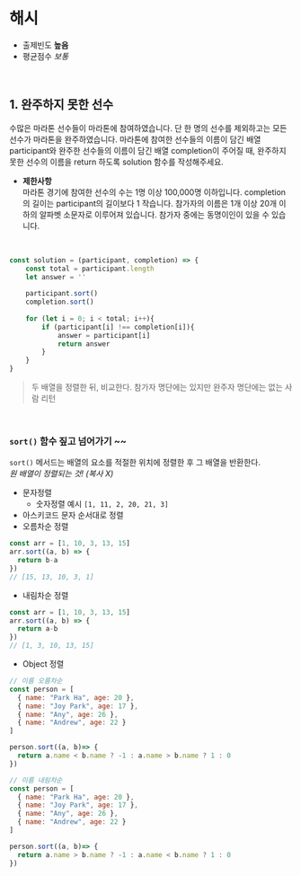 # 해시
* 출제빈도 **높음**
* 평균점수 *보통*

<br/>

## 1. 완주하지 못한 선수
수많은 마라톤 선수들이 마라톤에 참여하였습니다. 단 한 명의 선수를 제외하고는 모든 선수가 마라톤을 완주하였습니다.
마라톤에 참여한 선수들의 이름이 담긴 배열 participant와 완주한 선수들의 이름이 담긴 배열 completion이 주어질 때, 완주하지 못한 선수의 이름을 return 하도록 solution 함수를 작성해주세요.

* **제한사항**  
마라톤 경기에 참여한 선수의 수는 1명 이상 100,000명 이하입니다.
completion의 길이는 participant의 길이보다 1 작습니다.
참가자의 이름은 1개 이상 20개 이하의 알파벳 소문자로 이루어져 있습니다.
참가자 중에는 동명이인이 있을 수 있습니다.

<br/>

```js
const solution = (participant, completion) => {
    const total = participant.length
    let answer = ''
    
    participant.sort()
    completion.sort()
    
    for (let i = 0; i < total; i++){
        if (participant[i] !== completion[i]){
            answer = participant[i]
            return answer
        }
    }
}
```

> 두 배열을 정렬한 뒤, 비교한다. 참가자 명단에는 있지만 완주자 명단에는 없는 사람 리턴

<br/>

### `sort()` 함수 짚고 넘어가기 ~~
`sort()` 메서드는 배열의 요소를 적절한 위치에 정렬한 후 그 배열을 반환한다.  
*원 배열이 정렬되는 것! (복사 X)*

* 문자정렬
  + 숫자정렬 예시 `[1, 11, 2, 20, 21, 3]`
* 아스키코드 문자 순서대로 정렬
* 오름차순 정렬
```js
const arr = [1, 10, 3, 13, 15]
arr.sort((a, b) => {
  return b-a
})
// [15, 13, 10, 3, 1]
```

* 내림차순 정렬
```js
const arr = [1, 10, 3, 13, 15]
arr.sort((a, b) => {
  return a-b
})
// [1, 3, 10, 13, 15]
```

* Object 정렬
```js
// 이름 오름차순
const person = [
  { name: "Park Ha", age: 20 },
  { name: "Joy Park", age: 17 },
  { name: "Any", age: 26 },
  { name: "Andrew", age: 22 }
]

person.sort((a, b)=> {
  return a.name < b.name ? -1 : a.name > b.name ? 1 : 0
})

// 이름 내림차순
const person = [
  { name: "Park Ha", age: 20 },
  { name: "Joy Park", age: 17 },
  { name: "Any", age: 26 },
  { name: "Andrew", age: 22 }
]

person.sort((a, b)=> {
  return a.name > b.name ? -1 : a.name < b.name ? 1 : 0
})
```
